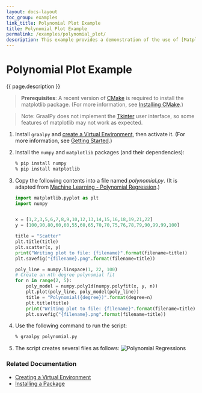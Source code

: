 ```yaml
---
layout: docs-layout
toc_group: examples
link_title: Polynomial Plot Example
title: Polynomial Plot Example
permalink: /examples/polynomial_plot/
description: This example provides a demonstration of the use of [Matplotlib](https://matplotlib.org/), a visualization library for Python, combined with [NumPy](https://numpy.org/), an open source library of mathematical functions.
---
```


# Polynomial Plot Example

{{ page.description }}

>**Prerequisites**: A recent version of [CMake](https://cmake.org/) is required to install the matplotlib package. (For more information, see [Installing CMake](https://cmake.org/install/).)

>Note: GraalPy does not implement the [Tkinter](https://docs.python.org/3/library/tkinter.html) user interface, so some features of matplotlib may not work as expected.

1. Install `graalpy` and [create a Virtual Environment](/guides/creating_a_virtual_environment/), then activate it. 
(For more information, see [Getting Started](/getting_started/).)

2. Install the `numpy` and `matplotlib` packages (and their dependencies):

    ```bash
    % pip install numpy
    % pip install matplotlib
    ```

3. Copy the following contents into a file named _polynomial.py_.
(It is adapted from [Machine Learning - Polynomial Regression](https://www.w3schools.com/python/python_ml_polynomial_regression.asp).)

    ```python
    import matplotlib.pyplot as plt
    import numpy
    
    
    x = [1,2,3,5,6,7,8,9,10,12,13,14,15,16,18,19,21,22]
    y = [100,90,80,60,60,55,60,65,70,70,75,76,78,79,90,99,99,100]
    
    title = "Scatter"
    plt.title(title)
    plt.scatter(x, y)
    print("Writing plot to file: {filename}".format(filename=title))
    plt.savefig("{filename}.png".format(filename=title))
    
    poly_line = numpy.linspace(1, 22, 100)
    # Create an nth degree polynomial fit
    for n in range(2, 5):
        poly_model = numpy.poly1d(numpy.polyfit(x, y, n))
        plt.plot(poly_line, poly_model(poly_line))
        title = "Polynomial({degree})".format(degree=n)
        plt.title(title)
        print("Writing plot to file: {filename}".format(filename=title))
        plt.savefig("{filename}.png".format(filename=title))
    ```

4. Use the following command to run the script:

    ```bash
    % graalpy polynomial.py
    ```

5. The script creates several files as follows:
   ![Polynomial Regressions](/examples/assets/Polynomial_Regression.png)

### Related Documentation
* [Creating a Virtual Environment](/guides/creating_a_virtual_environment/)
* [Installing a Package](/guides/installing_a_package/)